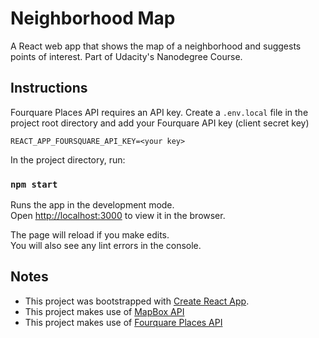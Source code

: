# Neighborhood Map

A React web app that shows the map of a neighborhood and suggests points of interest. Part of Udacity's Nanodegree Course.

## Instructions

Fourquare Places API requires an API key. Create a `.env.local` file in the project root directory and add your Fourquare API key (client secret key)

`REACT_APP_FOURSQUARE_API_KEY=<your key>`

In the project directory, run:

### `npm start`

Runs the app in the development mode.<br>
Open [http://localhost:3000](http://localhost:3000) to view it in the browser.

The page will reload if you make edits.<br>
You will also see any lint errors in the console.

## Notes

- This project was bootstrapped with [Create React App](https://github.com/facebook/create-react-app).
- This project makes use of [MapBox API](https://www.mapbox.com/)
- This project makes use of [Fourquare Places API](https://developer.foursquare.com/)
